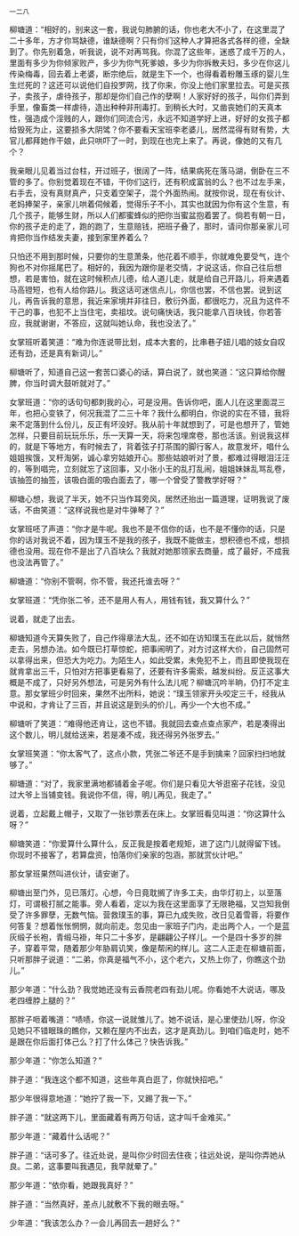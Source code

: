     一二八 

   柳塘道：“相好的，别来这一套，我说句肺腑的话，你也老大不小了，在这里混了二十多年，方才你骂缺德，谁缺德啊？只有你们这种人才算把各式各样的德，全缺到了。你先别着急，听我说，说不对再骂我。你混了这些年，迷惑了成千万的人，里面有多少为你倾家败产，多少为你气死爹娘，多少为你拆散夫妇，多少在你这儿传染梅毒，回去着上老婆，断宗绝后，就是生下一个，也得看着粉雕玉琢的婴儿生生烂死的？这还可以说他们自投罗网，找了你来，你没上他们家里拉去。可是买孩子，卖孩子，虐待孩子，那却是你们自己作的孽啊！人家好好的孩子，叫你们弄到手里，像畜类一样虐待，造出种种非刑毒打。到稍长大时，又凿丧她们的天真本性，强造成个淫贱的人，跟你们同流合污，永远不知道学好上进，好好的女孩子都给毁死为止，这要损多大阴骘？你不要看天宝班李老婆儿，居然混得有财有势，大官儿都拜她作干娘，此只哄吓了一时，到现在也完上来了。再说，像她的又有几个？

   我亲眼儿见着当过台柱，开过班子，很阔了一阵，结果病死在落马湖，倒卧在三不管的多了。你别觉着现在不错，干你们这行，还有积成富翁的么？也不过左手来，右手去，没有真财真产，只支着空架子，混个外面热闹。就按你说，现在有伙计、老妈捧架子，亲家儿哄着伺候着，觉得乐子不小，其实也就因为你有这个生意，有几个孩子，能够生财，所以人们都蜜蜂似的把你当蜜盆抱着罢了。倘若有朝一日，你的孩子走的走了，跑的跑了，生意赔钱，把班子叠了，那时，请问你那亲家儿可肯把你当作结发夫妻，接到家里养着么？

   只怕还不用到那时候，只要你的生意萧条，他花着不顺手，你就难免要受气，连个狗也不对你摇尾巴了。相好的，我因为跟你是老交情，才说这话，你自己往后想想，若是害怕，就在这时候积点儿德，给人道儿走，就是给自己开路儿，将来遇着马高镫短，也有人给你路儿。我这话可迷信点儿，你信也罢，不信也罢。说到这儿，再告诉我的意思，我近来家境并非往日，敷衍外面，都很吃力，况且为这件不干己的事，也犯不上当住宅，卖祖坟。说句痛快话，我只能拿八百块钱，你若答应，我就谢谢，不答应，这就叫她认命，我也没法了。”

   女掌班听着笑道：“难为你连说带比划，成本大套的，比串巷子妞儿唱的妓女自叹还有劲，还是真有新词儿。”

   柳塘听了，知道自己这一套苦口婆心的话，算白说了，就也笑道：“这只算给你醒脾，你当时调大鼓听就对了。”

   女掌班道：“你的话句句都刺我的心，可是没用。告诉你吧，面人儿在这里面混三年，也把心变铁了，何况我混了二三十年？我什么都明白，你说的实在不错，我将来不定落到什么份儿，反正有坏没好。我从前十年就想到了，可是也想开了，管她怎样，只要目前玩玩乐乐，乐一天算一天，将来包埋席卷，那也活该。别说我这样的，就是下等地方，有时候去了，背着弦子打茶围的脚行客人，故意发坏，唱什么姐姐挨饿，叉杆淘粥，诚心拿穷姑娘开心。那些姑娘听对了景，都难过得眼泪汪汪的，等到唱完，立刻就忘了这回事，又小张小王的乱打乱闹，姐姐妹妹乱骂乱卷，该抽签的抽签，该吸白面的吸白面去了，哪一个曾受了警教学好呀？”

   柳塘心想，我说了半天，她不只当作耳旁风，居然还抬出一篇道理，证明我说了废话，不由笑道：“这样说我也是对牛弹琴了？”

   女掌班呸了声道：“你才是牛呢。我也不是不信你的话，也不是不懂你的话，只是你的话对我说不着，因为璞玉不是我的孩子，我既不能做主，想积德也不成，想损德也没用。现在你不是出了八百块么？我就对她那领家去商量，成了最好，不成我也没法再管了。”

   柳塘道：“你别不管啊，你不管，我还托谁去呀？”

   女掌班道：“凭你张二爷，还不是用人有人，用钱有钱，我又算什么？”

   说着，就走了出去。

   柳塘知道今天算失败了，自己作得章法大乱，还不如在访知璞玉在此以后，就悄然走去，另想办法。如今既已打草惊蛇，把事闹明了，对方讨这样大价，自己固然可以拿得出来，但恐大为吃力。为陌生人，如此受累，未免犯不上，而且即使我现在就肯拿出三千，只怕对方把事更看易了，还要有许多需索，越发纠纷。反正这事大概是不成了，只好另外想法，可是另外有什么法儿呢？柳塘沉吟半晌，仍打不定主意。那女掌班少时回来，果然不出所料，她说：“璞玉领家开头咬定三千，经我从中说和，才肯让了三百，并且说这是到头的价儿，再少一个大也不成。”

   柳塘听了笑道：“难得他还肯让，这也不错。我就回去查点查点家产，若是凑得出这个数儿，明儿就给送来，若是凑不成，我还得另外张罗去。”

   女掌班笑道：“你太客气了，这点小款，凭张二爷还不是手到擒来？回家扫扫地就够了。”

   柳塘道：“对了，我家里满地都铺着金子呢。你们是只看见大爷逛窑子花钱，没见过大爷上当铺变钱。我说你不信，得，明儿再见，我走了。”

   说着，立起戴上帽子，又取了一张钞票丢在床上。女掌班看见叫道：“你这算什么呀？”

   柳塘笑道：“你爱算什么算什么，反正我是按着老规矩，进了这门儿就得留下钱。你现时不接客了，若算盘资，怕落你们亲家的包涵，那就赏伙计吧。”

   那女掌班果然叫进伙计，请安谢了。

   柳塘出至门外，见已落灯。心想，今日竟耽搁了许多工夫，由华灯初上，以至落灯，可谓极打腻之能事。旁人看着，定以为我在这里面享了无限艳福，又岂知我倒受了许多罪孽，无数气恼。营救璞玉的事，算已九成失败，改日见着雪蓉，将要作何答复？想着怅怅惘惘，就向前走。忽见由一家班子门内，走出两个人，一个是蓝灰缎子长袍，青缎马褂，年只二十多岁，是翩翩公子样儿。一个是四十多岁的胖子，穿着平常，随着那少年胁肩讥笑，像是帮闲的样儿。这二人正走在柳塘前面，只听那胖子说道：“二弟，你真是福气不小，这个老六，又热上你了，你瞧这个劲儿。”

   那少年道：“什么劲？我觉她还没有云香院老四有劲儿呢。你看她不大说话，哪及老四缠脖上腿的？”

   那胖子咂着嘴道：“啧啧，你这一说就雏儿了。她不说话，是心里使劲儿呀，你没见她只不错眼珠的瞧你，又赖在屋内不出去，这才是真劲儿。到咱们临走时，她不是跟在你后面打体己么？打了什么体己？快告诉我。”

   那少年道：“你怎么知道？”

   胖子道：“我连这个都不知道，这些年真白逛了，你就快招吧。”

   那少年很得意地道：“她拧了我一下，又踢了我一下。”

   胖子道：“就这两下儿，里面藏着有两万句话，这才叫千金难买。”

   那少年道：“藏着什么话呢？”

   胖子道：“话可多了。往近处说，是叫你少时回去住夜；往远处说，是叫你弄她从良。二弟，这事要叫我遇见，我早就晕了。”

   那少年道：“依你看，她跟我真好？”

   胖子道：“当然真好，差点儿就敷不下我的眼去呀。”

   少年道：“我该怎么办？一会儿再回去一趟好么？”

